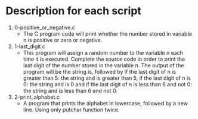 # Description for each script

1. 0-positive_or_negative.c
   * The C program code will print whether the number stored in variable n is positive or zero or negative.
2. 1-last_digit.c
   * This program will assign a random number to the variable n each time it is executed. Complete the source code in order to print the last digit of the number stored in the variable n. The output of the program will be the string is, followed by if the last digit of n is greater than 5: the string and is greater than 5, if the last digit of n is 0: the string and is 0 and if the last digit of n is less than 6 and not 0: the string and is less than 6 and not 0.
3. 2-print_alphabet.c
   * A program that prints the alphabet in lowercase, followed by a new line. Using only putchar function twice.
